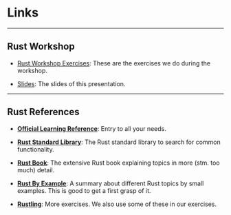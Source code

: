<!-- markdownlint-disable-file MD034 MD033 MD001 MD024 MD026-->

# Links

---

## Rust Workshop

- [Rust Workshop Exercises](https://github.com/sdsc-ordes/rust-workshop): These
  are the exercises we do during the workshop.

- [Slides](https://sdsc-ordes.github.io/technical-presentation/gh-pages/rust-workshop):
  The slides of this presentation.

---

## Rust References

- [**Official Learning Reference**](https://www.rust-lang.org/learn): Entry to
  all your needs.

- [**Rust Standard Library**](https://doc.rust-lang.org/std): The Rust standard
  library to search for common functionality.

- [**Rust Book**](https://doc.rust-lang.org/book): The extensive Rust book
  explaining topics in more (stm. too much) detail.

- [**Rust By Example**](https://doc.rust-lang.org/rust-by-example): A summary
  about different Rust topics by small examples. This is good to get a first
  grasp of it.

- [**Rustling**](https://rustlings.cool/): More exercises. We also use some of
  these in our exercises.

